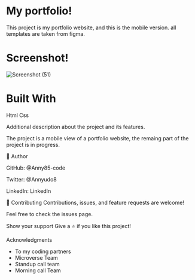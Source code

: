 # My portfolio!

This project is my portfolio website, and this is the mobile version. all templates are taken from figma.
# Screenshot!
![Screenshot (51)](https://user-images.githubusercontent.com/87186552/143557798-713005af-69b7-4ba1-8ef1-30a17e694136.png)

# Built With
Html
Css


Additional description about the project and its features.

The project is a mobile view of a portfolio website, the remaing part of the project is in progress.

👤 Author

GitHub: @Anny85-code

Twitter: @Annyudo8

LinkedIn: LinkedIn

🤝 Contributing
Contributions, issues, and feature requests are welcome!

Feel free to check the issues page.

Show your support
Give a ⭐️ if you like this project!

Acknowledgments
- To my coding partners
- Microverse Team
- Standup call team
- Morning call Team






